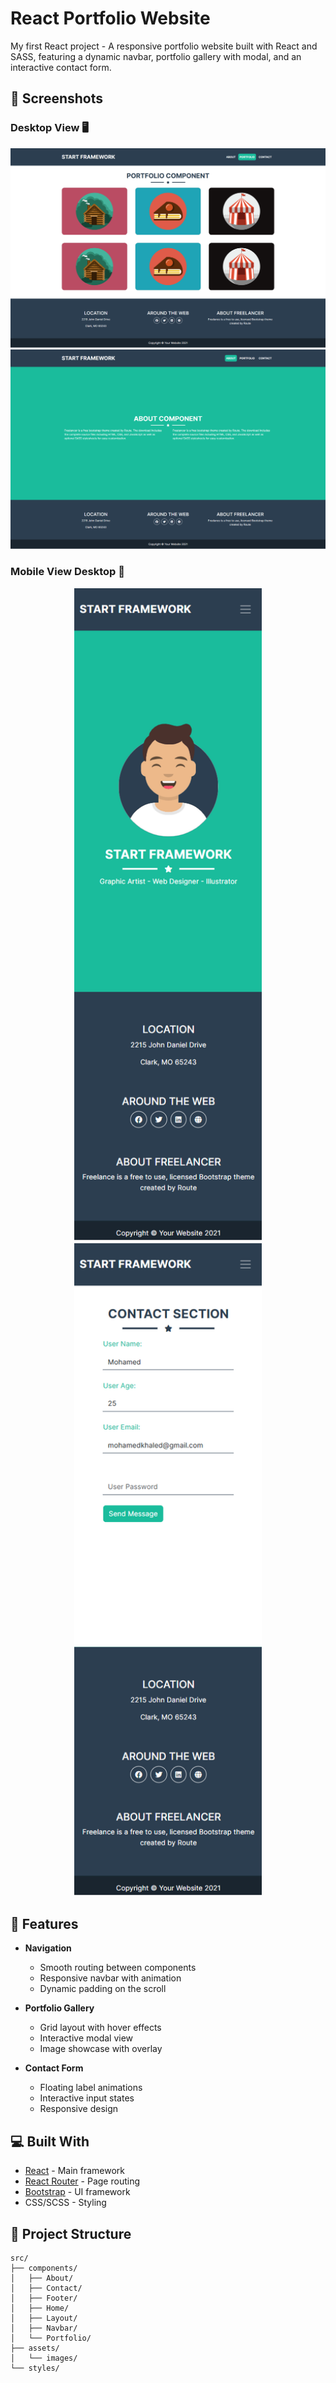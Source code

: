 # React Portfolio Website

My first React project - A responsive portfolio website built with React and SASS, featuring a dynamic navbar, portfolio gallery with modal, and an interactive contact form.

## 📸 Screenshots

### Desktop View 🖥️
<div align="center">
  <img src="./screenshots/portfolio.png" alt="Desktop Portfolio with Modal" width="800"/>
  <br/>
  <img src="./screenshots/about.png" alt="Desktop About with Modal" width="800"/>
</div>

### Mobile View Desktop 📱 
<div align="center">
  <img src="./screenshots/home.png" alt="Mobile Home View" width="300"/>
  <img src="./screenshots/contact.png" alt="Mobile Contact View" width="300"/>
</div>

## 🚀 Features

- **Navigation**
  - Smooth routing between components
  - Responsive navbar with animation
  - Dynamic padding on the scroll

- **Portfolio Gallery**
  - Grid layout with hover effects
  - Interactive modal view
  - Image showcase with overlay

- **Contact Form**
  - Floating label animations
  - Interactive input states
  - Responsive design

## 💻 Built With

- [React](https://reactjs.org/) - Main framework
- [React Router](https://reactrouter.com/) - Page routing
- [Bootstrap](https://getbootstrap.com/) - UI framework
- CSS/SCSS - Styling

## 📁 Project Structure

```
src/
├── components/
│   ├── About/
│   ├── Contact/
│   ├── Footer/
│   ├── Home/
│   ├── Layout/
│   ├── Navbar/
│   └── Portfolio/
├── assets/
│   └── images/
└── styles/
```
